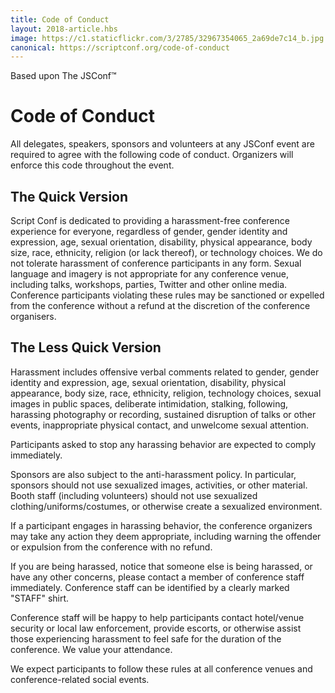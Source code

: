 ```yaml
---
title: Code of Conduct
layout: 2018-article.hbs
image: https://c1.staticflickr.com/3/2785/32967354065_2a69de7c14_b.jpg
canonical: https://scriptconf.org/code-of-conduct
---
```


Based upon The JSConf™

# Code of Conduct

All delegates, speakers, sponsors and volunteers at any JSConf event are
required to agree with the following code of conduct. Organizers will enforce
this code throughout the event.

## The Quick Version

Script Conf is dedicated to providing a harassment-free conference experience
for everyone, regardless of gender, gender identity and expression,
age, sexual orientation, disability, physical appearance, body size, race,
ethnicity, religion (or lack thereof), or technology choices. We do not
tolerate harassment of conference participants in any form. Sexual language
and imagery is not appropriate for any conference venue, including talks,
workshops, parties, Twitter and other online media. Conference participants
violating these rules may be sanctioned or expelled from the conference
without a refund at the discretion of the conference organisers.

## The Less Quick Version

Harassment includes offensive verbal comments related to gender, gender identity
and expression, age, sexual orientation, disability, physical appearance,
body size, race, ethnicity, religion, technology choices, sexual images in
public spaces, deliberate intimidation, stalking, following, harassing photography
or recording, sustained disruption of talks or other events, inappropriate physical
contact, and unwelcome sexual attention.

Participants asked to stop any harassing behavior are expected to comply immediately.

Sponsors are also subject to the anti-harassment policy. In particular, sponsors
should not use sexualized images, activities, or other material. Booth staff
(including volunteers) should not use sexualized clothing/uniforms/costumes,
or otherwise create a sexualized environment.

If a participant engages in harassing behavior, the conference organizers
may take any action they deem appropriate, including warning the offender
or expulsion from the conference with no refund.

If you are being harassed, notice that someone else is being harassed, or
have any other concerns, please contact a member of conference staff immediately.
Conference staff can be identified by a clearly marked "STAFF" shirt.


Conference staff will be happy to help participants contact hotel/venue
security or local law enforcement, provide escorts, or otherwise assist
those experiencing harassment to feel safe for the duration of the
conference. We value your attendance.

We expect participants to follow these rules at all conference venues
and conference-related social events.
